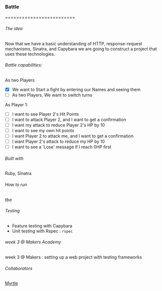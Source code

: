 ### Battle
=========================
 
###### The idea
Now that we have a basic understanding of HTTP, response-request mechanisms, Sinatra, and Capybara we are going to construct a project that uses these technologies.

###### Battle capabilities:

As two Players
- [x] We want to Start a fight by entering our Names and seeing them
- [ ] As two Players, We want to switch turns

As Player 1:
- [ ] I want to see Player 2's Hit Points
- [ ] I want to attack Player 2, and I want to get a confirmation
- [ ] I want my attack to reduce Player 2's HP by 10
- [ ] I want to see my own hit points
- [ ] I want Player 2 to attack me, and I want to get a confirmation
- [ ] I want Player 2's attack to reduce my HP by 10
- [ ] I want to see a 'Lose' message if I reach 0HP first

###### Built with

Ruby, Sinatra 

###### How to run
_tba_

###### Testing
* Feature testing with Capybara
* Unit testing with Rspec : `rspec`

###### week 3 @ Makers Academy
week 3 @ Makers : setting up a web project with testing frameworks

###### Collaborators
[Myrtle](https://github.com/Mrtly) 
